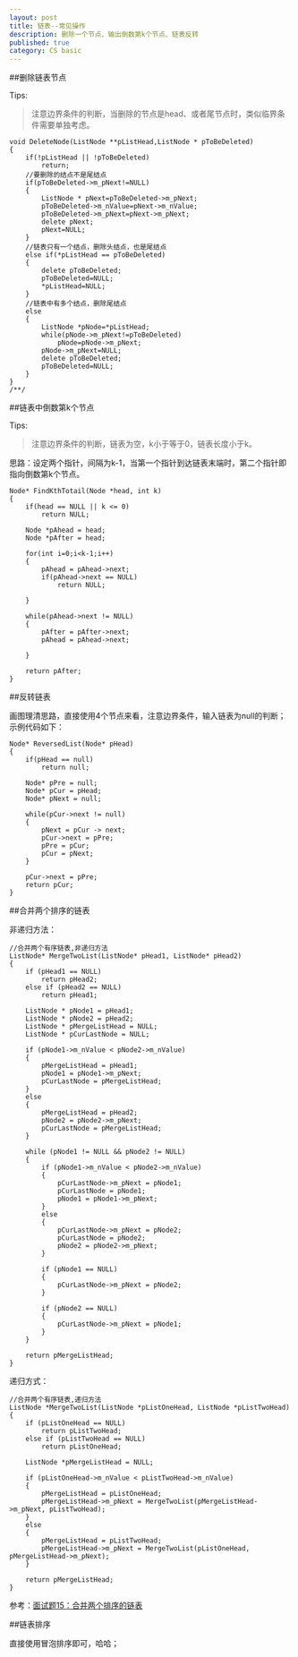 ```yaml
---
layout: post
title: 链表--常见操作
description: 删除一个节点、输出倒数第k个节点、链表反转
published: true
category: CS basic
---
```


##删除链表节点

Tips:

> 注意边界条件的判断，当删除的节点是head、或者尾节点时，类似临界条件需要单独考虑。


	
	void DeleteNode(ListNode **pListHead,ListNode * pToBeDeleted)  
	{  
		if(!pListHead || !pToBeDeleted)  
			return;  
		//要删除的结点不是尾结点  
		if(pToBeDeleted->m_pNext!=NULL)  
		{  
			ListNode * pNext=pToBeDeleted->m_pNext;  
			pToBeDeleted->m_nValue=pNext->m_nValue;  
			pToBeDeleted->m_pNext=pNext->m_pNext;  
			delete pNext;  
			pNext=NULL;  
		}  
		//链表只有一个结点，删除头结点，也是尾结点  
		else if(*pListHead == pToBeDeleted)  
		{  
			delete pToBeDeleted;  
			pToBeDeleted=NULL;  
			*pListHead=NULL;  
		}  
		//链表中有多个结点，删除尾结点  
		else  
		{  
			ListNode *pNode=*pListHead;  
			while(pNode->m_pNext!=pToBeDeleted)  
				pNode=pNode->m_pNext;  
			pNode->m_pNext=NULL;  
			delete pToBeDeleted;  
			pToBeDeleted=NULL;  
		}  
	}  
	/**/


##链表中倒数第k个节点


Tips:

> 注意边界条件的判断，链表为空，k小于等于0，链表长度小于k。

思路：设定两个指针，间隔为k-1，当第一个指针到达链表末端时，第二个指针即指向倒数第k个节点。


	Node* FindKthTotail(Node *head, int k)
	{
		if(head == NULL || k <= 0)
			return NULL;

		Node *pAhead = head;
		Node *pAfter = head;

		for(int i=0;i<k-1;i++)
		{
			pAhead = pAhead->next;
			if(pAhead->next == NULL)
				return NULL;
		   
		}

		while(pAhead->next != NULL)
		{
			pAfter = pAfter->next;
			pAhead = pAhead->next;
			
		}

		return pAfter;
	}



##反转链表


画图理清思路，直接使用4个节点来看，注意边界条件，输入链表为null的判断；示例代码如下：

	Node* ReversedList(Node* pHead)
	{
		if(pHead == null)
			return null;

		Node* pPre = null;
		Node* pCur = pHead;
		Node* pNext = null;

		while(pCur->next != null)
		{
			pNext = pCur -> next;
			pCur->next = pPre;
			pPre = pCur;
			pCur = pNext;
		}

		pCur->next = pPre;
		return pCur;
	}

##合并两个排序的链表


非递归方法：


	//合并两个有序链表,非递归方法  
	ListNode* MergeTwoList(ListNode* pHead1, ListNode* pHead2)  
	{  
		if (pHead1 == NULL)  
			return pHead2;  
		else if (pHead2 == NULL)  
			return pHead1;  
	  
		ListNode * pNode1 = pHead1;  
		ListNode * pNode2 = pHead2;  
		ListNode * pMergeListHead = NULL;  
		ListNode * pCurLastNode = NULL;  
	  
		if (pNode1->m_nValue < pNode2->m_nValue)  
		{             
			pMergeListHead = pHead1;  
			pNode1 = pNode1->m_pNext;  
			pCurLastNode = pMergeListHead;  
		}  
		else  
		{  
			pMergeListHead = pHead2;  
			pNode2 = pNode2->m_pNext;  
			pCurLastNode = pMergeListHead;  
		}  
	  
		while (pNode1 != NULL && pNode2 != NULL)  
		{  
			if (pNode1->m_nValue < pNode2->m_nValue)  
			{     
				pCurLastNode->m_pNext = pNode1;  
				pCurLastNode = pNode1;  
				pNode1 = pNode1->m_pNext;              
			}  
			else  
			{  
				pCurLastNode->m_pNext = pNode2;  
				pCurLastNode = pNode2;  
				pNode2 = pNode2->m_pNext;              
			}  
	  
			if (pNode1 == NULL)  
			{  
				pCurLastNode->m_pNext = pNode2;                
			}  
			  
			if (pNode2 == NULL)  
			{  
				pCurLastNode->m_pNext = pNode1;            
			}  
		}  
	  
		return pMergeListHead;  
	}  

递归方式：

	//合并两个有序链表,递归方法  
	ListNode *MergeTwoList(ListNode *pListOneHead, ListNode *pListTwoHead)  
	{  
		if (pListOneHead == NULL)  
			return pListTwoHead;  
		else if (pListTwoHead == NULL)  
			return pListOneHead;  
	  
		ListNode *pMergeListHead = NULL;  
	  
		if (pListOneHead->m_nValue < pListTwoHead->m_nValue)  
		{  
			pMergeListHead = pListOneHead;  
			pMergeListHead->m_pNext = MergeTwoList(pMergeListHead->m_pNext, pListTwoHead);  
		}  
		else  
		{  
			pMergeListHead = pListTwoHead;  
			pMergeListHead->m_pNext = MergeTwoList(pListOneHead, pMergeListHead->m_pNext);  
		}  
	  
		return pMergeListHead;  
	}  



参考：[面试题15：合并两个排序的链表][面试题15：合并两个排序的链表]


##链表排序

直接使用冒泡排序即可，哈哈；










[NingG]:    http://ningg.github.com  "NingG"


[面试题15：合并两个排序的链表]:			http://blog.csdn.net/htyurencaotang/article/details/9396733






